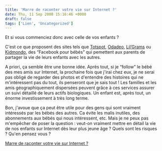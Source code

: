 ```yaml
---
title: 'Marre de raconter votre vie sur Internet ?'
date: Thu, 11 Sep 2008 15:16:46 +0000
draft: false
tags: ['Lien', 'Uncategorized']
---
```


Et si vous commenciez donc avec celle de vos enfants ?

C'est ce que proposent des sites tels que [Totspot](http://totspot.com), [Odadeo](http://odadeo.com), [Lil’Grams](http://littlegrams.com/) ou [Kidmondo](http://kidmondo.com/), des “Facebook pour bébés” qui pemettent aux parents de partager la vie de leurs enfants avec les autres.

A priori, ça semble être une bonne idée. Après tout, si je “follow” le bébé des mes amis sur Internet, la prochaine fois que j'irai chez eux, je ne serai pas obligé de regarder des photos et d'entendre des histoires qui ne m'intéressent pas du tout, ils penseront que je sais tout ! Les familles et les amis géographiquement dispersées peuvent grâce à ces services assurer un suivi détaillé de leurs actifs biologiques. Un enfant est, après tout, un énorme investissement à très long terme.

Bon, j'avoue que ça peut être utile pour des gens qui sont vraiment intéressés par les bébés des autres. Ca évite les malis inutiles, des abonnements aux bébés qui nous intéressent, etc. Mais je ne peux pas m'empêcher de poser la question : veut-on vraiment mettre en détail la vie de nos enfants sur Internet dès leur plus jeune âge ? Quels sont les risques ? Qu'en pensez vous ?

  
[Marre de raconter votre vie sur Internet ?](http://www.nytimes.com/2008/09/11/fashion/11Tots.html)
